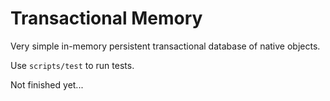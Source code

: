 # Transactional Memory

Very simple in-memory persistent transactional database of native objects.

Use `scripts/test` to run tests.

Not finished yet...
